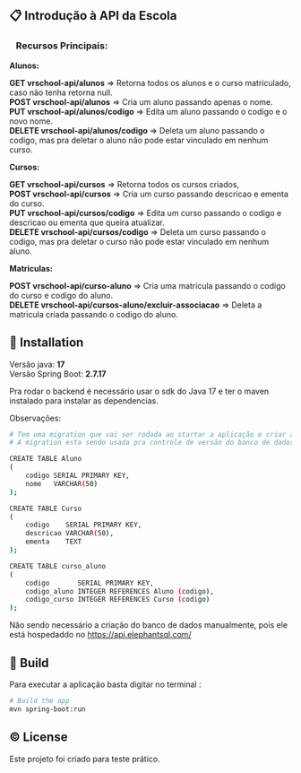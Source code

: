 
## <a name="what-is-this-api">📋 Introdução à API da Escola</a>

<h3>‎ ‎ ‎ Recursos Principais: </h3>

**Alunos:**

**GET vrschool-api/alunos** => Retorna todos os alunos e o curso matriculado, caso não tenha retorna null.
<br>
**POST vrschool-api/alunos** => Cria um aluno passando apenas o nome.
<br>
**PUT vrschool-api/alunos/codigo** => Edita um aluno passando o codigo e o novo nome.
<br>
**DELETE vrschool-api/alunos/codigo** => Deleta um aluno passando o codigo,  mas pra deletar o aluno não pode estar vinculado em nenhum curso.

**Cursos:**

**GET vrschool-api/cursos** => Retorna todos os cursos criados,
<br>
**POST vrschool-api/cursos** => Cria um curso passando descricao e ementa do curso.
<br>
**PUT vrschool-api/cursos/codigo** => Edita um curso passando o codigo e descricao ou ementa que queira atualizar.
<br>
**DELETE vrschool-api/cursos/codigo** => Deleta um curso passando o codigo, mas pra deletar o curso não pode estar vinculado em nenhum aluno.

**Matriculas:**

**POST vrschool-api/curso-aluno** => Cria uma matricula passando o codigo do curso e codigo do aluno.
<br>
**DELETE vrschool-api/cursos-aluno/excluir-associacao** => Deleta a matricula criada passando o codigo do aluno.
<br>

## <a name="installation">🔨 Installation</a>
Versão java: **17**
<br>
Versão Spring Boot: **2.7.17**

Pra rodar o backend é necessário usar o sdk do Java 17 e ter o maven instalado para instalar as dependencias.

Observações:
```bash
# Tem uma migration que vai ser rodada ao startar a aplicação e criar as tabelas usando a query abaixo.
# A migration esta sendo usada pra controle de versão do banco de dados.

CREATE TABLE Aluno
(
    codigo SERIAL PRIMARY KEY,
    nome   VARCHAR(50)
);

CREATE TABLE Curso
(
    codigo    SERIAL PRIMARY KEY,
    descricao VARCHAR(50),
    ementa    TEXT
);

CREATE TABLE curso_aluno
(
    codigo       SERIAL PRIMARY KEY,
    codigo_aluno INTEGER REFERENCES Aluno (codigo),
    codigo_curso INTEGER REFERENCES Curso (codigo)
);

```

Não sendo necessário a criação do banco de dados manualmente, pois ele está hospedaddo no https://api.elephantsql.com/

## <a name="build">🚀 Build</a>

Para executar a aplicação basta digitar no terminal :

```bash
# Build the app
mvn spring-boot:run

```
## <a name="license">©️ License</a>

Este projeto foi criado para teste prático.

